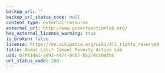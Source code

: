 ```yaml
---
backup_url: ''
backup_url_status_code: null
content_type: external-resource
external_url: http://www.povertyactionlab.org/
has_external_license_warning: true
is_broken: false
license: https://en.wikipedia.org/wiki/All_rights_reserved
title: Abdul Latif Jameel Poverty Action Lab
uid: b7f414a1-7892-447c-bcb7-b5274cc0afb6
url_status_code: 200
---
```

